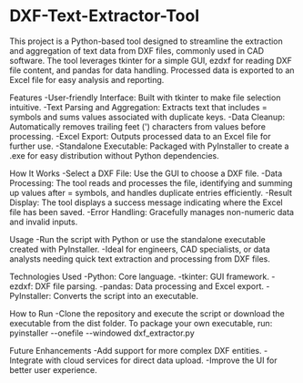 # DXF-Text-Extractor-Tool
This project is a Python-based tool designed to streamline the extraction and aggregation of text data from DXF files, commonly used in CAD software. The tool leverages tkinter for a simple GUI, ezdxf for reading DXF file content, and pandas for data handling. Processed data is exported to an Excel file for easy analysis and reporting.

Features
-User-friendly Interface: Built with tkinter to make file selection intuitive.
-Text Parsing and Aggregation: Extracts text that includes = symbols and sums values associated with duplicate keys.
-Data Cleanup: Automatically removes trailing feet (') characters from values before processing.
-Excel Export: Outputs processed data to an Excel file for further use.
-Standalone Executable: Packaged with PyInstaller to create a .exe for easy distribution without Python dependencies.

How It Works
-Select a DXF File: Use the GUI to choose a DXF file.
-Data Processing: The tool reads and processes the file, identifying and summing up values after = symbols, and handles duplicate entries efficiently.
-Result Display: The tool displays a success message indicating where the Excel file has been saved.
-Error Handling: Gracefully manages non-numeric data and invalid inputs.

Usage
-Run the script with Python or use the standalone executable created with PyInstaller.
-Ideal for engineers, CAD specialists, or data analysts needing quick text extraction and processing from DXF files.

Technologies Used
-Python: Core language.
-tkinter: GUI framework.
-ezdxf: DXF file parsing.
-pandas: Data processing and Excel export.
-PyInstaller: Converts the script into an executable.

How to Run
-Clone the repository and execute the script or download the executable from the dist folder. To package your own executable, run:
pyinstaller --onefile --windowed dxf_extractor.py

Future Enhancements
-Add support for more complex DXF entities.
-Integrate with cloud services for direct data upload.
-Improve the UI for better user experience.
